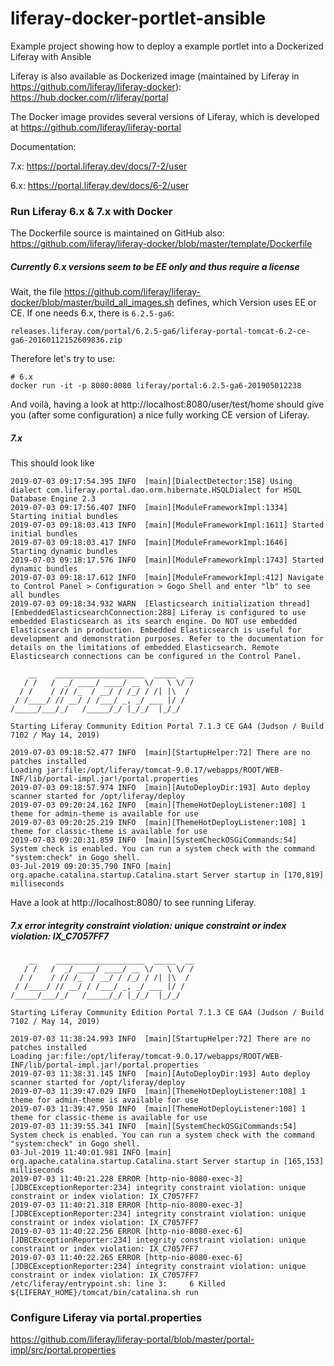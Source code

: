 # liferay-docker-portlet-ansible
Example project showing how to deploy a example portlet into a Dockerized Liferay with Ansible

Liferay is also available as Dockerized image (maintained by Liferay in https://github.com/liferay/liferay-docker): https://hub.docker.com/r/liferay/portal 

The Docker image provides several versions of Liferay, which is developed at https://github.com/liferay/liferay-portal

Documentation:

7.x: https://portal.liferay.dev/docs/7-2/user

6.x: https://portal.liferay.dev/docs/6-2/user


### Run Liferay 6.x & 7.x with Docker

The Dockerfile source is maintained on GitHub also: https://github.com/liferay/liferay-docker/blob/master/template/Dockerfile

##### Currently 6.x versions seem to be EE only and thus require a license

Wait, the file https://github.com/liferay/liferay-docker/blob/master/build_all_images.sh defines, which Version uses EE or CE. If one needs 6.x, there is `6.2.5-ga6`:

```
releases.liferay.com/portal/6.2.5-ga6/liferay-portal-tomcat-6.2-ce-ga6-20160112152609836.zip
```

Therefore let's try to use:

```
# 6.x
docker run -it -p 8080:8080 liferay/portal:6.2.5-ga6-201905012238
```

And voilà, having a look at http://localhost:8080/user/test/home should give you (after some configuration) a nice fully working CE version of Liferay.

##### 7.x 

This should look like 

```
2019-07-03 09:17:54.395 INFO  [main][DialectDetector:158] Using dialect com.liferay.portal.dao.orm.hibernate.HSQLDialect for HSQL Database Engine 2.3
2019-07-03 09:17:56.407 INFO  [main][ModuleFrameworkImpl:1334] Starting initial bundles
2019-07-03 09:18:03.413 INFO  [main][ModuleFrameworkImpl:1611] Started initial bundles
2019-07-03 09:18:03.417 INFO  [main][ModuleFrameworkImpl:1646] Starting dynamic bundles
2019-07-03 09:18:17.576 INFO  [main][ModuleFrameworkImpl:1743] Started dynamic bundles
2019-07-03 09:18:17.612 INFO  [main][ModuleFrameworkImpl:412] Navigate to Control Panel > Configuration > Gogo Shell and enter "lb" to see all bundles
2019-07-03 09:18:34.932 WARN  [Elasticsearch initialization thread][EmbeddedElasticsearchConnection:288] Liferay is configured to use embedded Elasticsearch as its search engine. Do NOT use embedded Elasticsearch in production. Embedded Elasticsearch is useful for development and demonstration purposes. Refer to the documentation for details on the limitations of embedded Elasticsearch. Remote Elasticsearch connections can be configured in the Control Panel.

    __    ____________________  _____  __
   / /   /  _/ ____/ ____/ __ \/   \ \/ /
  / /    / // /_  / __/ / /_/ / /| |\  /
 / /____/ // __/ / /___/ _, _/ ___ |/ /
/_____/___/_/   /_____/_/ |_/_/  |_/_/

Starting Liferay Community Edition Portal 7.1.3 CE GA4 (Judson / Build 7102 / May 14, 2019)

2019-07-03 09:18:52.477 INFO  [main][StartupHelper:72] There are no patches installed
Loading jar:file:/opt/liferay/tomcat-9.0.17/webapps/ROOT/WEB-INF/lib/portal-impl.jar!/portal.properties
2019-07-03 09:18:57.974 INFO  [main][AutoDeployDir:193] Auto deploy scanner started for /opt/liferay/deploy
2019-07-03 09:20:24.162 INFO  [main][ThemeHotDeployListener:108] 1 theme for admin-theme is available for use
2019-07-03 09:20:25.219 INFO  [main][ThemeHotDeployListener:108] 1 theme for classic-theme is available for use
2019-07-03 09:20:31.859 INFO  [main][SystemCheckOSGiCommands:54] System check is enabled. You can run a system check with the command "system:check" in Gogo shell.
03-Jul-2019 09:20:35.790 INFO [main] org.apache.catalina.startup.Catalina.start Server startup in [170,819] milliseconds
```

Have a look at http://localhost:8080/ to see running Liferay.


##### 7.x error integrity constraint violation: unique constraint or index violation: IX_C7057FF7

```
    __    ____________________  _____  __
   / /   /  _/ ____/ ____/ __ \/   \ \/ /
  / /    / // /_  / __/ / /_/ / /| |\  /
 / /____/ // __/ / /___/ _, _/ ___ |/ /
/_____/___/_/   /_____/_/ |_/_/  |_/_/

Starting Liferay Community Edition Portal 7.1.3 CE GA4 (Judson / Build 7102 / May 14, 2019)

2019-07-03 11:38:24.993 INFO  [main][StartupHelper:72] There are no patches installed
Loading jar:file:/opt/liferay/tomcat-9.0.17/webapps/ROOT/WEB-INF/lib/portal-impl.jar!/portal.properties
2019-07-03 11:38:31.145 INFO  [main][AutoDeployDir:193] Auto deploy scanner started for /opt/liferay/deploy
2019-07-03 11:39:47.029 INFO  [main][ThemeHotDeployListener:108] 1 theme for admin-theme is available for use
2019-07-03 11:39:47.950 INFO  [main][ThemeHotDeployListener:108] 1 theme for classic-theme is available for use
2019-07-03 11:39:55.341 INFO  [main][SystemCheckOSGiCommands:54] System check is enabled. You can run a system check with the command "system:check" in Gogo shell.
03-Jul-2019 11:40:01.981 INFO [main] org.apache.catalina.startup.Catalina.start Server startup in [165,153] milliseconds
2019-07-03 11:40:21.228 ERROR [http-nio-8080-exec-3][JDBCExceptionReporter:234] integrity constraint violation: unique constraint or index violation: IX_C7057FF7
2019-07-03 11:40:21.318 ERROR [http-nio-8080-exec-3][JDBCExceptionReporter:234] integrity constraint violation: unique constraint or index violation: IX_C7057FF7
2019-07-03 11:40:22.256 ERROR [http-nio-8080-exec-6][JDBCExceptionReporter:234] integrity constraint violation: unique constraint or index violation: IX_C7057FF7
2019-07-03 11:40:22.265 ERROR [http-nio-8080-exec-6][JDBCExceptionReporter:234] integrity constraint violation: unique constraint or index violation: IX_C7057FF7
/etc/liferay/entrypoint.sh: line 3:     6 Killed                  ${LIFERAY_HOME}/tomcat/bin/catalina.sh run
```

### Configure Liferay via portal.properties

https://github.com/liferay/liferay-portal/blob/master/portal-impl/src/portal.properties
